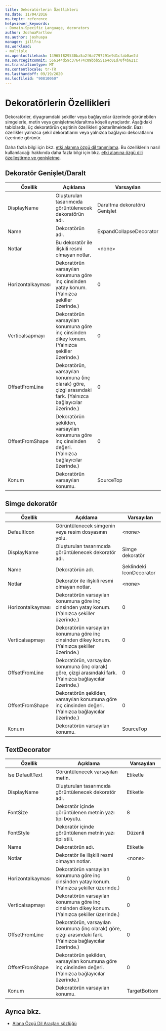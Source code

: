 ```yaml
---
title: Dekoratörlerin Özellikleri
ms.date: 11/04/2016
ms.topic: reference
helpviewer_keywords:
- Domain-Specific Language, decorators
author: JoshuaPartlow
ms.author: joshuapa
manager: jillfra
ms.workload:
- multiple
ms.openlocfilehash: 14965f829530ba5a2f6a7797291e9d1cfab0ae2d
ms.sourcegitcommit: 566144d59c376474c09bbb55164c01d70f4b621c
ms.translationtype: MT
ms.contentlocale: tr-TR
ms.lasthandoff: 09/19/2020
ms.locfileid: "90810060"
---
```

# <a name="properties-of-decorators"></a>Dekoratörlerin Özellikleri
Dekoratörler, diyagramdaki şekiller veya bağlayıcılar üzerinde görünebilen simgelerle, metin veya genişletme/daraltma köşeli ayraçlardır. Aşağıdaki tablolarda, üç dekoratörün çeşitinin özellikleri gösterilmektedir. Bazı özellikler yalnızca şekil dekoratlarını veya yalnızca bağlayıcı dekoratlarını üzerinde görünür.

 Daha fazla bilgi için bkz. [etki alanına özgü dil tanımlama](../modeling/how-to-define-a-domain-specific-language.md). Bu özelliklerin nasıl kullanılacağı hakkında daha fazla bilgi için bkz. [etki alanına özgü dili özelleştirme ve genişletme](../modeling/customizing-and-extending-a-domain-specific-language.md).

## <a name="expandcollapse-decorator"></a>Dekoratör Genişlet/Daralt

|Özellik|Açıklama|Varsayılan|
|-|-|-|
|DisplayName|Oluşturulan tasarımcıda görüntülenecek dekoratörün adı.|Daraltma dekoratörü Genişlet|
|Name|Dekoratörün adı.|ExpandCollapseDecorator|
|Notlar|Bu dekoratör ile ilişkili resmi olmayan notlar.|\<none>|
|Horizontalkayması|Dekoratörün varsayılan konumuna göre inç cinsinden yatay konum. (Yalnızca şekiller üzerinde.)|0|
|Verticalsapmayı|Dekoratörün varsayılan konumuna göre inç cinsinden dikey konum. (Yalnızca şekiller üzerinde.)|0|
|OffsetFromLine|Dekoratörün, varsayılan konumuna (inç olarak) göre, çizgi arasındaki fark. (Yalnızca bağlayıcılar üzerinde.)|0|
|OffsetFromShape|Dekoratörün şekilden, varsayılan konumuna göre inç cinsinden değeri. (Yalnızca bağlayıcılar üzerinde.)|0|
|Konum|Dekoratörün varsayılan konumu.|SourceTop|

## <a name="icon-decorator"></a>Simge dekoratör

|Özellik|Açıklama|Varsayılan|
|-|-|-|
|DefaultIcon|Görüntülenecek simgenin veya resim dosyasının yolu.|\<none>|
|DisplayName|Oluşturulan tasarımcıda görüntülenecek dekoratör adı.|Simge dekoratör|
|Name|Dekoratörün adı.|Şeklindeki IconDecorator|
|Notlar|Dekoratör ile ilişkili resmi olmayan notlar.|\<none>|
|Horizontalkayması|Dekoratörün varsayılan konumuna göre inç cinsinden yatay konum. (Yalnızca şekiller üzerinde.)|0|
|Verticalsapmayı|Dekoratörün varsayılan konumuna göre inç cinsinden dikey konum. (Yalnızca şekiller üzerinde.)|0|
|OffsetFromLine|Dekoratörün, varsayılan konumuna (inç olarak) göre, çizgi arasındaki fark. (Yalnızca bağlayıcılar üzerinde.)|0|
|OffsetFromShape|Dekoratörün şekilden, varsayılan konumuna göre inç cinsinden değeri. (Yalnızca bağlayıcılar üzerinde.)|0|
|Konum|Dekoratörün varsayılan konumu.|SourceTop|

## <a name="textdecorator"></a>TextDecorator

|Özellik|Açıklama|Varsayılan|
|-|-|-|
|Ise DefaultText|Görüntülenecek varsayılan metin.|Etiketle|
|DisplayName|Oluşturulan tasarımcıda görüntülenecek dekoratör adı.|Etiketle|
|FontSize|Dekoratör içinde görüntülenen metnin yazı tipi boyutu.|8|
|FontStyle|Dekoratör içinde görüntülenen metnin yazı tipi stili.|Düzenli|
|Name|Dekoratörün adı.|Etiketle|
|Notlar|Dekoratör ile ilişkili resmi olmayan notlar.|\<none>|
|Horizontalkayması|Dekoratörün varsayılan konumuna göre inç cinsinden yatay konum. (Yalnızca şekiller üzerinde.)|0|
|Verticalsapmayı|Dekoratörün varsayılan konumuna göre inç cinsinden dikey konum. (Yalnızca şekiller üzerinde.)|0|
|OffsetFromLine|Dekoratörün, varsayılan konumuna (inç olarak) göre, çizgi arasındaki fark. (Yalnızca bağlayıcılar üzerinde.)|0|
|OffsetFromShape|Dekoratörün şekilden, varsayılan konumuna göre inç cinsinden değeri. (Yalnızca bağlayıcılar üzerinde.)|0|
|Konum|Dekoratörün varsayılan konumu.|TargetBottom|

## <a name="see-also"></a>Ayrıca bkz.

- [Alana Özgü Dil Araçları sözlüğü](/previous-versions/bb126564(v=vs.100))